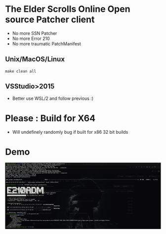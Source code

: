 # The Elder Scrolls Online Open source Patcher client
* No more SSN Patcher
* No more Error 210 
* No more traumatic PatchManifest


## Unix/MacOS/Linux
```
make clean all
```
## VSStudio>2015
* Better use WSL/2 and follow previous :)

# Please : Build for X64
* Will undefinely randomly bug if built for x86 32 bit builds 

# Demo
![Screenshot](https://github.com/cjbrigato/E210Adm/raw/master/.resources/screenshot.jpg)
